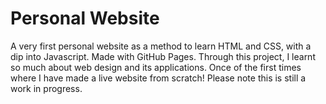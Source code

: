 # Personal Website

A very first personal website as a method to learn HTML and CSS, with a dip into Javascript. Made with GitHub Pages. Through this project, I learnt so much about web design and its applications. Once of the first times where I have made a live website from scratch! Please note this is still a work in progress.
